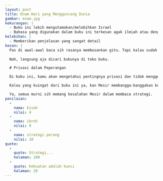 ```yaml
---
layout: post
title: Enam Hari yang Mengguncang Dunia
gambar: enam.jpg
kekurangan: |
  - Buku ini lebih mengutamakan/melebihkan Israel
  - Bahasa yang digunakan dalam buku ini terkesan agak ilmiah atau dengan menampilkan data-data yang sangat detail sehingga agak berat kalau membacanya hanya untuk tujuan menghabiskan waktu luang
kelebihan: |
  - Memberikan penjelasan yang sangat detail
kesan: |
  Pas di awal-awal baca sih rasanya membosankan gitu. Tapi kalau sudah lama-kelamaan membaca, seru kok itu. Beneran deh.
  
  Nah, langsung aja dicari bukunya di toko buku.

  # Privasi dalam Peperangan

  Di buku ini, kamu akan mengetahui pentingnya privasi dan tidak menggembor-gemborkan kekuatan diri yang malah akan dimanfaatkan oleh musuh.

  Kalau yang kuingat dari buku ini ya, kan Mesir membangga-banggakan kekuatannya yang malah dari pernyataan-pernyataannya itu dipelajari oleh Israel yang akan menyerang Mesir dari arah yang tak disangka-sangka.

  Ya, semua murni sih memang kesalahan Mesir dalam membaca strategi.
penilaian:
  -
    nama: kisah
    nilai: 4
  -
    nama: ibroh
    nilai: 9
  -
    nama: strategi perang
    nilai: 10
quote:
  -
    quote: Strategi...
    halaman: 100
  -
    quote: Kekuatan adalah kunci
    halaman: 20
---
```


